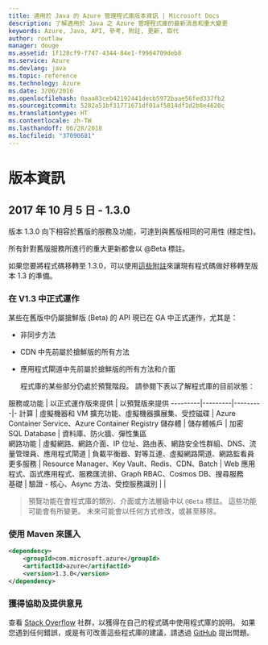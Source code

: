```yaml
---
title: 適用於 Java 的 Azure 管理程式庫版本資訊 | Microsoft Docs
description: 了解適用於 Java 之 Azure 管理程式庫的最新消息和重大變更
keywords: Azure, Java, API, 參考, 附註, 更新, 取代
author: routlaw
manager: douge
ms.assetid: 1f128cf9-f747-4344-84e1-f9964709deb8
ms.service: Azure
ms.devlang: java
ms.topic: reference
ms.technology: Azure
ms.date: 3/06/2016
ms.openlocfilehash: 0aaa83ceb42192441decb5972baae56fed337fb2
ms.sourcegitcommit: 5282a51bf31771671df01af5814df1d2b8e4620c
ms.translationtype: HT
ms.contentlocale: zh-TW
ms.lasthandoff: 06/28/2018
ms.locfileid: "37090681"
---
```

# <a name="release-notes"></a>版本資訊 

## <a name="october-5-2017---130"></a>2017 年 10 月 5 日 - 1.3.0 

版本 1.3.0 向下相容於舊版的服務及功能，可達到與舊版相同的可用性 (穩定性)。

所有針對舊版服務所進行的重大更新都會以 @Beta 標註。

如果您要將程式碼移轉至 1.3.0，可以使用[這些附註](https://github.com/Azure/azure-sdk-for-java/blob/master/notes/prepare-for-1.3.0.md)來讓現有程式碼做好移轉至版本 1.3 的準備。

### <a name="generally-availabile-in-v13"></a>在 V1.3 中正式運作

某些在舊版中仍屬搶鮮版 (Beta) 的 API 現已在 GA 中正式運作，尤其是：

- 非同步方法
- CDN 中先前屬於搶鮮版的所有方法
- 應用程式閘道中先前屬於搶鮮版的所有方法和介面

  程式庫的某些部分仍處於預覽階段。 請參閱下表以了解程式庫的目前狀態：

服務或功能 | 以正式運作版來提供 | 以預覽版來提供 
---------|---------|---------|-
計算  | 虛擬機器和 VM 擴充功能、虛擬機器擴展集、受控磁碟   | Azure Container Service、Azure Container Registry 
儲存體   |  儲存體帳戶       |    加密     
SQL Database  | 資料庫、防火牆、彈性集區              
網路功能    |  虛擬網路、網路介面、IP 位址、路由表、網路安全性群組、DNS、流量管理員、應用程式閘道  |    負載平衡器、對等互連、虛擬網路閘道、網路監看員 
更多服務    |  Resource Manager、Key Vault、Redis、CDN、Batch       |  Web 應用程式、函式應用程式、服務匯流排、Graph RBAC、Cosmos DB、搜尋服務  
基礎     |   驗證 - 核心、Async 方法、受控服務識別      |      |

> 預覽功能在會程式庫的類別、介面或方法層級中以 `@Beta` 標註。 這些功能可能會有所變更。 未來可能會以任何方式修改，或甚至移除。

### <a name="import-with-maven"></a>使用 Maven 來匯入

```XML
<dependency>
    <groupId>com.microsoft.azure</groupId>
    <artifactId>azure</artifactId>
    <version>1.3.0</version>
</dependency>
```

### <a name="get-help-and-give-feedback"></a>獲得協助及提供意見

查看 [Stack Overflow](http://stackoverflow.com/questions/tagged/azure-java-sdk) 社群，以獲得在自己的程式碼中使用程式庫的說明。 如果您遇到任何錯誤，或是有可改善這些程式庫的建議，請透過 [GitHub](https://github.com/Azure/azure-sdk-for-java/issues) 提出問題。


